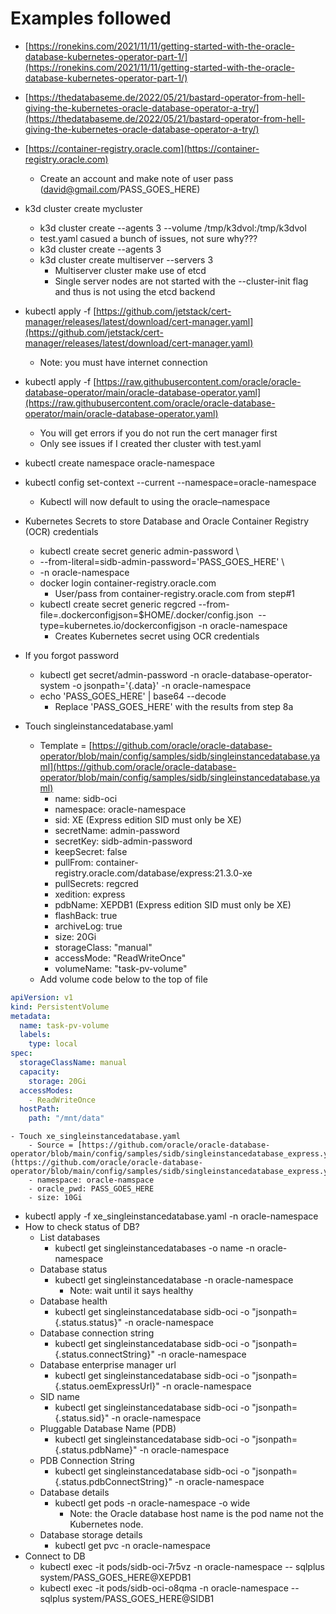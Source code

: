 # Examples followed
- [https://ronekins.com/2021/11/11/getting-started-with-the-oracle-database-kubernetes-operator-part-1/](https://ronekins.com/2021/11/11/getting-started-with-the-oracle-database-kubernetes-operator-part-1/)
- [https://thedatabaseme.de/2022/05/21/bastard-operator-from-hell-giving-the-kubernetes-oracle-database-operator-a-try/](https://thedatabaseme.de/2022/05/21/bastard-operator-from-hell-giving-the-kubernetes-oracle-database-operator-a-try/)

- [https://container-registry.oracle.com](https://container-registry.oracle.com)
	- Create an account and make note of user pass (david@gmail.com/PASS_GOES_HERE)
- k3d cluster create mycluster
	- k3d cluster create --agents 3 --volume /tmp/k3dvol:/tmp/k3dvol
	- test.yaml casued a bunch of issues, not sure why???
	- k3d cluster create --agents 3
	- k3d cluster create multiserver --servers 3     
		- Multiserver cluster make use of etcd
		- Single server nodes are not started with the --cluster-init flag and thus is not using the etcd backend
- kubectl apply -f [https://github.com/jetstack/cert-manager/releases/latest/download/cert-manager.yaml](https://github.com/jetstack/cert-manager/releases/latest/download/cert-manager.yaml)
	- Note: you must have internet connection
- kubectl apply -f [https://raw.githubusercontent.com/oracle/oracle-database-operator/main/oracle-database-operator.yaml](https://raw.githubusercontent.com/oracle/oracle-database-operator/main/oracle-database-operator.yaml)
	- You will get errors if you do not run the cert manager first
	- Only see issues if I created ther cluster with test.yaml
- kubectl create namespace oracle-namespace
- kubectl config set-context --current --namespace=oracle-namespace
	- Kubectl will now default to using the oracle–namespace
- Kubernetes Secrets to store Database and Oracle Container Registry (OCR) credentials
	- kubectl create secret generic admin-password \
	- --from-literal=sidb-admin-password='PASS_GOES_HERE' \
	- -n oracle-namespace
	- docker login container-registry.oracle.com
		- User/pass from container-registry.oracle.com from step#1
	- kubectl create secret generic regcred --from-file=.dockerconfigjson=$HOME/.docker/config.json  --type=kubernetes.io/dockerconfigjson -n oracle-namespace
		- Creates Kubernetes secret using OCR credentials
- If you forgot password
	- kubectl get secret/admin-password -n oracle-database-operator-system -o jsonpath='{.data}' -n oracle-namespace
	- echo 'PASS_GOES_HERE' | base64 --decode
		- Replace 'PASS_GOES_HERE' with the results from step 8a
- Touch singleinstancedatabase.yaml
	- Template = [https://github.com/oracle/oracle-database-operator/blob/main/config/samples/sidb/singleinstancedatabase.yaml](https://github.com/oracle/oracle-database-operator/blob/main/config/samples/sidb/singleinstancedatabase.yaml)	
		- name: sidb-oci
		- namespace: oracle-namespace
		- sid: XE (Express edition SID must only be XE)
		- secretName: admin-password
		- secretKey: sidb-admin-password
		- keepSecret: false
		- pullFrom: container-registry.oracle.com/database/express:21.3.0-xe
		- pullSecrets: regcred
		- xedition: express
		- pdbName: XEPDB1 (Express edition SID must only be XE)
		- flashBack: true
		- archiveLog: true
		- size: 20Gi
		- storageClass: "manual"
		- accessMode: "ReadWriteOnce"
		- volumeName: "task-pv-volume"
	- Add volume code below to the top of file

``` yaml
apiVersion: v1
kind: PersistentVolume
metadata:
  name: task-pv-volume
  labels:
    type: local
spec:
  storageClassName: manual
  capacity:
    storage: 20Gi
  accessModes:
    - ReadWriteOnce
  hostPath:
    path: "/mnt/data"
```

	- Touch xe_singleinstancedatabase.yaml
		- Source = [https://github.com/oracle/oracle-database-operator/blob/main/config/samples/sidb/singleinstancedatabase_express.yaml](https://github.com/oracle/oracle-database-operator/blob/main/config/samples/sidb/singleinstancedatabase_express.yaml)
		- namespace: oracle-namspace
		- oracle_pwd: PASS_GOES_HERE
		- size: 10Gi
- kubectl apply -f xe_singleinstancedatabase.yaml -n oracle-namespace
- How to check status of DB?
	- List databases
		- kubectl get singleinstancedatabases -o name -n oracle-namespace
	- Database status
		- kubectl get singleinstancedatabase -n oracle-namespace 
			- Note: wait until it says healthy
	- Database health
		- kubectl get singleinstancedatabase sidb-oci -o "jsonpath={.status.status}" -n oracle-namespace
	- Database connection string
		- kubectl get singleinstancedatabase sidb-oci -o "jsonpath={.status.connectString}" -n oracle-namespace
	- Database enterprise manager url
		- kubectl get singleinstancedatabase sidb-oci -o "jsonpath={.status.oemExpressUrl}" -n oracle-namespace
	- SID name
		- kubectl get singleinstancedatabase sidb-oci -o "jsonpath={.status.sid}" -n oracle-namespace
	- Pluggable Database Name (PDB)
		- kubectl get singleinstancedatabase sidb-oci -o "jsonpath={.status.pdbName}" -n oracle-namespace
	- PDB Connection String
		- kubectl get singleinstancedatabase sidb-oci -o "jsonpath={.status.pdbConnectString}" -n oracle-namespace
	- Database details
		- kubectl get pods -n oracle-namespace -o wide
			- Note: the Oracle database host name is the pod name not the Kubernetes node.
	- Database storage details
		- kubectl get pvc -n oracle-namespace
- Connect to DB
	- kubectl exec -it pods/sidb-oci-7r5vz -n oracle-namespace -- sqlplus system/PASS_GOES_HERE@XEPDB1
	- kubectl exec -it pods/sidb-oci-o8qma -n oracle-namespace -- sqlplus system/PASS_GOES_HERE@SIDB1